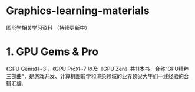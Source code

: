 # Graphics-learning-materials
图形学相关学习资料 （持续更新中）



# 1. GPU Gems & Pro
  《GPU Gems》1~3 ，《GPU Pro》1~7 以及《GPU Zen》共11本书，合称“GPU精粹三部曲“，是游戏开发、计算机图形学和渲染领域的业界顶尖大牛们一线经验的合辑汇编.

